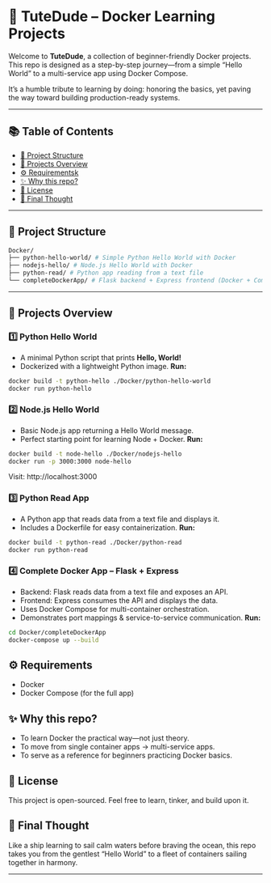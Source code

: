 # 🐳 TuteDude – Docker Learning Projects

Welcome to **TuteDude**, a collection of beginner-friendly Docker projects.  
This repo is designed as a step-by-step journey—from a simple “Hello World” to a multi-service app using Docker Compose.  

It’s a humble tribute to learning by doing: honoring the basics, yet paving the way toward building production-ready systems.

---

## 📚 Table of Contents

- [📂 Project Structure](#-project-structure)  
- [🚀 Projects Overview](#-project-overview)
- [⚙️ Requirementsk](#-requirements)  
- [✨ Why this repo?](#-why-this-repo)  
- [📄 License](#-license)  
- [🌟 Final Thought](#-final-thought)

---

## 📂 Project Structure

```bash
Docker/
├── python-hello-world/ # Simple Python Hello World with Docker
├── nodejs-hello/ # Node.js Hello World with Docker
├── python-read/ # Python app reading from a text file
└── completeDockerApp/ # Flask backend + Express frontend (Docker + Compose)
```

---

## 🚀 Projects Overview

### 1️⃣ Python Hello World
- A minimal Python script that prints **Hello, World!**
- Dockerized with a lightweight Python image.
**Run:**
```bash
docker build -t python-hello ./Docker/python-hello-world
docker run python-hello
```

### 2️⃣ Node.js Hello World
- Basic Node.js app returning a Hello World message.
- Perfect starting point for learning Node + Docker.
**Run:**
```bash
docker build -t node-hello ./Docker/nodejs-hello
docker run -p 3000:3000 node-hello
```
Visit: http://localhost:3000

### 3️⃣ Python Read App
- A Python app that reads data from a text file and displays it.
- Includes a Dockerfile for easy containerization.
**Run:**
```bash
docker build -t python-read ./Docker/python-read
docker run python-read
```

### 4️⃣ Complete Docker App – Flask + Express
- Backend: Flask reads data from a text file and exposes an API.
- Frontend: Express consumes the API and displays the data.
- Uses Docker Compose for multi-container orchestration.
- Demonstrates port mappings & service-to-service communication.
**Run:**
```bash
cd Docker/completeDockerApp
docker-compose up --build
```


## ⚙️ Requirements
- Docker
- Docker Compose (for the full app)

## ✨ Why this repo?
- To learn Docker the practical way—not just theory.
- To move from single container apps → multi-service apps.
- To serve as a reference for beginners practicing Docker basics.

## 📜 License

This project is open-sourced.
Feel free to learn, tinker, and build upon it.

## 🌟 Final Thought
Like a ship learning to sail calm waters before braving the ocean,
this repo takes you from the gentlest “Hello World” to a fleet of containers
sailing together in harmony.

---
